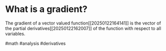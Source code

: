 # What is a gradient? 
The gradient of a vector valued function[[20250122164141]] is the vector of the partial derivatives[[20250122162007]] of the function with respect to all variables. 

#math #analysis #derivatives